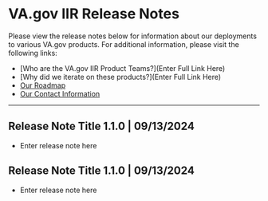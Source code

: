 # VA.gov IIR Release Notes

Please view the release notes below for information about our deployments to various VA.gov products. For additional information, please visit the following links:

- [Who are the VA.gov IIR Product Teams?](Enter Full Link Here)
- [Why did we iterate on these products?](Enter Full Link Here)
- [Our Roadmap](https://github.com/orgs/department-of-veterans-affairs/projects/1413/views/5)
- [Our Contact Information](https://github.com/department-of-veterans-affairs/va.gov-team/tree/master/teams/feature-support-military-history)

------


## Release Note Title 1.1.0 | 09/13/2024
- Enter release note here

## Release Note Title 1.1.0 | 09/13/2024
- Enter release note here
